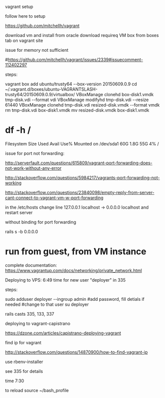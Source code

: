 vagrant setup

follow here to setup 

https://github.com/mitchellh/vagrant

download vm and install from oracle 
download requireq VM box from boxes tab on vagrant site

issue for memory not sufficient

#https://github.com/mitchellh/vagrant/issues/2339#issuecomment-112402297

steps: 

vagrant box add ubuntu/trusty64 --box-version 20150609.0.9
cd ~/.vagrant.d/boxes/ubuntu-VAGRANTSLASH-trusty64/20150609.0.9/virtualbox/
VBoxManage clonehd box-disk1.vmdk tmp-disk.vdi --format vdi
VBoxManage modifyhd tmp-disk.vdi --resize 61440
VBoxManage clonehd tmp-disk.vdi resized-disk.vmdk --format vmdk
rm tmp-disk.vdi box-disk1.vmdk
mv resized-disk.vmdk box-disk1.vmdk


# df -h /
Filesystem      Size  Used Avail Use% Mounted on
/dev/sda1        60G  1.8G   55G   4% /


issue for port not forwarding:

http://serverfault.com/questions/615809/vagrant-port-forwarding-does-not-work-without-any-error

http://stackoverflow.com/questions/5984217/vagrants-port-forwarding-not-working

http://stackoverflow.com/questions/23840098/empty-reply-from-server-cant-connect-to-vagrant-vm-w-port-forwarding



in the /etc/hosts change line 
127.0.0.1 localhost -> 0.0.0.0 localhost
and restart server


without binding for port forwarding

rails s -b 0.0.0.0
# run from guest, from VM instance



complete documentation:
https://www.vagrantup.com/docs/networking/private_network.html



Deploying to VPS:
6:49 time for new user "deployer" in 335

steps:

sudo adduser deployer --ingroup admin
#add password, fill detials if needed
#change to that user
su deployer


rails casts
335, 133, 337



deploying to vagrant-capistrano

https://dzone.com/articles/capistrano-deploying-vagrant



find ip for vagrant

http://stackoverflow.com/questions/14870900/how-to-find-vagrant-ip


use rbenv-installer

see 335 for details

time 7:30

to reload 
source ~/bash_profile



